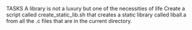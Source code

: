 TASKS
A library is not a luxury but one of the necessities of life
Create a script called create_static_lib.sh that creates a static library called liball.a from all the .c files that are in the current directory.
